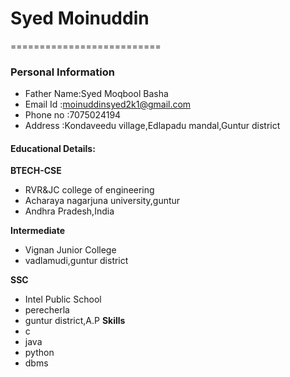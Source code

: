 # Syed Moinuddin
==========================
### Personal Information
- Father Name:Syed Moqbool Basha
- Email Id   :moinuddinsyed2k1@gmail.com
- Phone no   :7075024194
- Address    :Kondaveedu village,Edlapadu mandal,Guntur district

#### Educational Details:

**BTECH-CSE**
- RVR&JC college of engineering 
- Acharaya nagarjuna university,guntur
- Andhra Pradesh,India
 
**Intermediate**
- Vignan Junior College
- vadlamudi,guntur district

**SSC**
- Intel Public School
- perecherla
- guntur district,A.P
**Skills**
- c
- java
- python
- dbms

 
